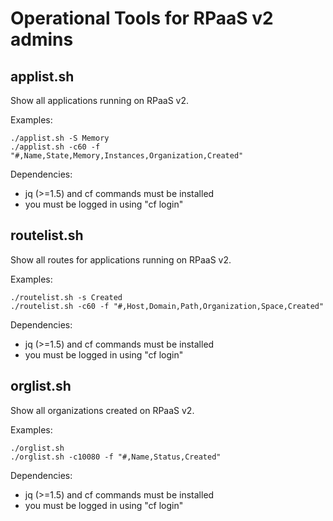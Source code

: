 Operational Tools for RPaaS v2 admins
=====================================

applist.sh
----------
Show all applications running on RPaaS v2.

Examples:
```
./applist.sh -S Memory
./applist.sh -c60 -f "#,Name,State,Memory,Instances,Organization,Created"
```
Dependencies:
- jq (>=1.5) and cf commands must be installed
- you must be logged in using "cf login"

routelist.sh
----------
Show all routes for applications running on RPaaS v2.

Examples:
```
./routelist.sh -s Created
./routelist.sh -c60 -f "#,Host,Domain,Path,Organization,Space,Created"
```
Dependencies:
- jq (>=1.5) and cf commands must be installed
- you must be logged in using "cf login"

orglist.sh
----------
Show all organizations created on RPaaS v2.

Examples:
```
./orglist.sh
./orglist.sh -c10080 -f "#,Name,Status,Created"
```
Dependencies:
- jq (>=1.5) and cf commands must be installed
- you must be logged in using "cf login"
